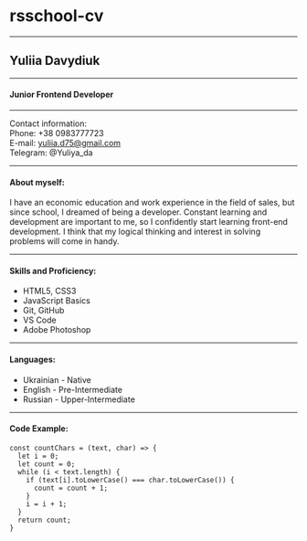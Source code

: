 # **rsschool-cv**
***
## Yuliia Davydiuk 
***
#### Junior Frontend Developer
***
Contact information:\
Phone: +38 0983777723\
E-mail: yuliia.d75@gmail.com\
Telegram: @Yuliya_da

***
#### About myself:

I have an economic education and work experience in the field of sales, but since school, I dreamed of being a developer. Constant learning and development are important to me, so I confidently start learning front-end development. I think that my logical thinking and interest in solving problems will come in handy.

***
#### Skills and Proficiency:
* HTML5, CSS3
* JavaScript Basics
* Git, GitHub
* VS Code
* Adobe Photoshop

***
#### Languages:
* Ukrainian - Native
* English - Pre-Intermediate
* Russian - Upper-Intermediate
***
#### Code Example:
```
const countChars = (text, char) => {
  let i = 0;
  let count = 0;
  while (i < text.length) {
    if (text[i].toLowerCase() === char.toLowerCase()) {
      count = count + 1;
    }
    i = i + 1;
  }
  return count;
}
```